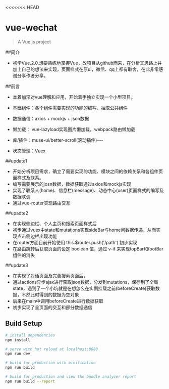 <<<<<<< HEAD
# vue-wechat

> A Vue.js project

##简介
* 初学Vue.2.0,想要熟练地掌握Vue，改项目从github而来，在分析其思路上并加上自己的想法来实现，页面样式在原ui，微信、qq上都有取舍，在此非常感谢分享作者分享。

##前言
* 本着加深对vue理解和应用，开始着手独立实现一个小型项目。

* 基础组件：各个组件需要实现的功能的编写、抽取公共组件
* 数据通信：axios + mockjs + json数据
* 懒加载： vue-lazyload实现图片懒加载，webpack路由懒加载
* 库/插件：muse-ui/better-scroll(滚动插件)---
* 状态管理：Vuex

##update1
* 开始分析项目需求，确立了需要实现的功能、模块之间的依赖关系和各组件页面样式及联系。
* 编写需要展示的josn数据，数据获取通过axios和mockjs实现
* 实现了联系人(home)、信息栏(message)、动态中心(user)页面样式的编写及数据联调
* 通过vue-router实现路由交互


##upadte2
* 在实现侧边栏、个人主页和搜索页面样式后
* 初步通过vuex中state和mutations实现sideBar与home间数据传递，从而实现点击侧边栏出现功能
* 在router方面目前开始使用 this.$router.push('/path') 初步实现
* 在路由跳转后获取页面的设定 boolean 值，通过 v-if 来实现topBar和footBar组件的消失


##update3
* 在实现了对话页面及完善搜索页面后，
* 通过actions异步ajax进行获取json数据，分发到mutations，保存到了全局state，遇到了一个小坑就是在想怎么在实例挂载之前(beforeCreate)获取数据，不然此时得到的数据为空对象
* 后来在main中调用beforeCreate进行数据获取
* 初步实现了全页面的交互和部分数据通信

## Build Setup

``` bash
# install dependencies
npm install

# serve with hot reload at localhost:8080
npm run dev

# build for production with minification
npm run build

# build for production and view the bundle analyzer report
npm run build --report
```


